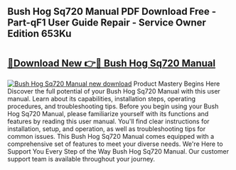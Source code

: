 ## Bush Hog Sq720 Manual PDF Download Free - Part-qF1 User Guide Repair - Service Owner Edition 653Ku

# <h2><a href="http://bc64382.oget.top/?id=Bush+Hog+Sq720+Manual">🔗Download New 👉🔴 Bush Hog Sq720 Manual</a></h2>

[![Bush Hog Sq720 Manual new download](https://i.imgur.com/5g1atiW.png)](http://bc64382.oget.top/?id=Bush+Hog+Sq720+Manual)
Product Mastery Begins Here Discover the full potential of your Bush Hog Sq720 Manual with this user manual. Learn about its capabilities, installation steps, operating procedures, and troubleshooting tips. Before you begin using your Bush Hog Sq720 Manual, please familiarize yourself with its functions and features by reading this user manual. You'll find clear instructions for installation, setup, and operation, as well as troubleshooting tips for common issues. This Bush Hog Sq720 Manual comes equipped with a comprehensive set of features to meet your diverse needs. We're Here to Support You Every Step of the Way Bush Hog Sq720 Manual. Our customer support team is available throughout your journey.
